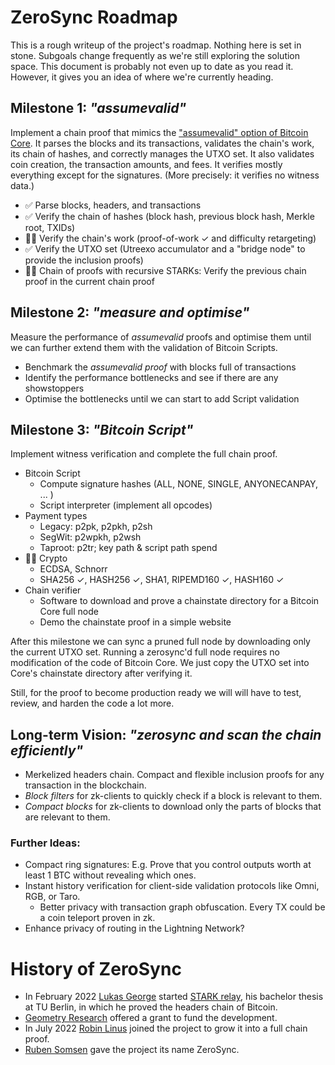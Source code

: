 # ZeroSync Roadmap

This is a rough writeup of the project's roadmap. Nothing here is set in stone. Subgoals change frequently as we're still exploring the solution space. This document is probably not even up to date as you read it. However, it gives you an idea of where we're currently heading.


## Milestone 1: *"assumevalid"*

Implement a chain proof that mimics the ["assumevalid" option of Bitcoin Core](https://bitcoincore.org/en/2017/03/08/release-0.14.0/#assumed-valid-blocks). It parses the blocks and its transactions, validates the chain's work, its chain of hashes, and correctly manages the UTXO set. It also validates coin creation, the transaction amounts, and fees. It verifies mostly everything except for the signatures. (More precisely: it verifies no witness data.)

- ✅ Parse blocks, headers, and transactions
- ✅ Verify the chain of hashes (block hash, previous block hash, Merkle root, TXIDs)
- 👷‍♂️ Verify the chain's work (proof-of-work ✓ and difficulty retargeting)
- ✅ Verify the UTXO set (Utreexo accumulator and a "bridge node" to provide the inclusion proofs)
- 👷‍♂️ Chain of proofs with recursive STARKs: Verify the previous chain proof in the current chain proof


## Milestone 2: *"measure and optimise"* 

Measure the performance of *assumevalid* proofs and optimise them until we can further extend them with the validation of Bitcoin Scripts.

- Benchmark the *assumevalid proof* with blocks full of transactions
- Identify the performance bottlenecks and see if there are any showstoppers
- Optimise the bottlenecks until we can start to add Script validation


## Milestone 3: *"Bitcoin Script"*
Implement witness verification and complete the full chain proof. 

- Bitcoin Script
	- Compute signature hashes (ALL, NONE, SINGLE, ANYONECANPAY, ... )
	- Script interpreter (implement all opcodes)
- Payment types
	- Legacy: p2pk, p2pkh, p2sh
	- SegWit: p2wpkh, p2wsh
	- Taproot: p2tr; key path & script path spend
- 👷‍♂️ Crypto
	- ECDSA, Schnorr
	- SHA256 ✓, HASH256 ✓, SHA1, RIPEMD160 ✓, HASH160 ✓
- Chain verifier 
	- Software to download and prove a chainstate directory for a Bitcoin Core full node
	- Demo the chainstate proof in a simple website

After this milestone we can sync a pruned full node by downloading only the current UTXO set. Running a zerosync'd full node requires no modification of the code of Bitcoin Core. We just copy the UTXO set into Core's chainstate directory after verifying it.

Still, for the proof to become production ready we will will have to test, review, and harden the code a lot more.


## Long-term Vision: *"zerosync and scan the chain efficiently"*

- Merkelized headers chain. Compact and flexible inclusion proofs for any transaction in the blockchain.
- *Block filters* for zk-clients to quickly check if a block is relevant to them.
- *Compact blocks* for zk-clients to download only the parts of blocks that are relevant to them.

### Further Ideas:
- Compact ring signatures: E.g. Prove that you control outputs worth at least 1 BTC without revealing which ones.
- Instant history verification for client-side validation protocols like Omni, RGB, or Taro.
	- Better privacy with transaction graph obfuscation. Every TX could be a coin teleport proven in zk.
- Enhance privacy of routing in the Lightning Network?



# History of ZeroSync

- In February 2022 [Lukas George](https://github.com/lucidLuckylee) started [STARK relay](https://github.com/lucidLuckylee/zerosync/tree/relay), his bachelor thesis at TU Berlin, in which he proved the headers chain of Bitcoin.
- [Geometry Research](https://geometryresearch.xyz) offered a grant to fund the development.
- In July 2022 [Robin Linus](https://github.com/robinlinus) joined the project to grow it into a full chain proof.
- [Ruben Somsen](https://medium.com/@RubenSomsen/snarks-and-the-future-of-blockchains-55b82012452b) gave the project its name ZeroSync. 

